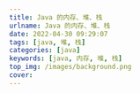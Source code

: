 ```yaml
---
title: Java 的内存、堆、栈
urlname: Java 的内存、堆、栈
date: 2022-04-30 09:29:07
tags: [java, 堆, 栈]
categories: [java]
keywords: [java, 内存, 堆, 栈]
top_img: /images/background.png
cover:
---
```

